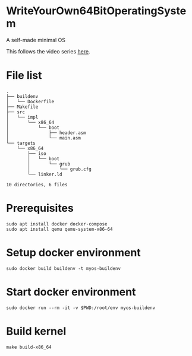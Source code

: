 # WriteYourOwn64BitOperatingSystem
A self-made minimal OS

This follows the video series
[here](https://www.youtube.com/watch?v=FkrpUaGThTQ).

# File list
```
.
├── buildenv
│   └── Dockerfile
├── Makefile
├── src
│   └── impl
│       └── x86_64
│           └── boot
│               ├── header.asm
│               └── main.asm
└── targets
    └── x86_64
        ├── iso
        │   └── boot
        │       └── grub
        │           └── grub.cfg
        └── linker.ld

10 directories, 6 files
```

# Prerequisites
```
sudo apt install docker docker-compose
sudo apt install qemu qemu-system-x86-64
```

# Setup docker environment
```
sudo docker build buildenv -t myos-buildenv
```

# Start docker environment
```
sudo docker run --rm -it -v $PWD:/root/env myos-buildenv
```

# Build kernel
```
make build-x86_64
```


